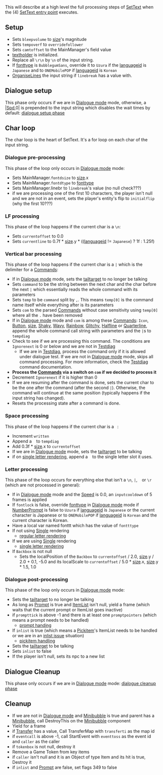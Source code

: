 This will describe at a high level the full processing steps of [SetText](SetText.md) when the (4) [SetText entry point](SetText%20entry%20point.md) executes.

## Setup

* Sets `bleepvolume` to [size](Commands/Individual%20commands/size.md)'s magnitude
* Sets `tempoverf` to `overridefollower`
* Sets `camtoffset` to the MainManager's field value
* [textholder](Notable%20local%20variable/textholder.md) is initialized.
* Replace all `\r\n` by `\n` of the input string.
* If [fonttype](fonttype.md) is `BubblegumSans`, override it to `Uzura` if the [languageid](languageid.md) is `Japanese` and to `ONEMobilePOP` if [languageid](languageid.md) is `Korean`
* [OrganiseLines](Related%20Systems/Automatic%20Line%20Breaks/OrganiseLines.md) the input string if `linebreak` has a value with.

## Dialogue setup

This phase only occurs if we are in [Dialogue mode](Dialogue%20mode.md) mode, otherwise,  a |[Spd](Commands/Individual%20commands/Spd.md),0| is prepended to the input string which disables the wait times by default: [dialogue setup phase](Life%20Cycle/dialogue%20setup%20phase.md)

## Char loop

The char loop is the heart of SetText. It's a for loop on each char of the input string.

### Dialogue pre-processing

This phase of the loop only occurs in [Dialogue mode](Dialogue%20mode.md) mode:

* Sets MainManager.`fontdsize` to [size](Commands/Individual%20commands/size.md).x
* Sets MainManager.`fontdtype` to [fonttype](fonttype.md)
* Sets MainManager.linebr to `linebreak`'s value (no null check???)
* if we are processing one of the first 10 characters, the player isn't null and we are not in an event, sets the player's entity's flip to `initialflip` (why the first 10???)

### LF processing

This phase of the loop happens if the current char is a `\n`:

* Sets `currentoffset` to 0.0
* Sets `currentline` to 0.7f * [size](Commands/Individual%20commands/size.md).y * (([languageid](languageid.md) != `Japanese`) ? 1f : 1.25f)

### Vertical bar processing

This phase of the loop happens if the current char is a `|` which is the delimiter for a [Commands](Commands/Commands.md):

* If in [Dialogue mode](Dialogue%20mode.md) mode, sets the [tailtarget](Notable%20local%20variable/tailtarget.md) to no longer be talking
* Sets `command` to be the string between the next char and the char before the next `|` which essentially reads the whole command with its parameters
* Sets `temp` to be `command` split by `,`. This means `temp[0]` is the command name itself while everything after is its parameters
* Sets `com` to the parsed [Commands](Commands/Commands.md) without case sensitivity using `temp[0]` where all the `.` have been removed
* If in [Dialogue mode](Dialogue%20mode.md) mode and `com` is among these [Commands](Commands/Commands.md): `Icon`, [Button](Commands/Individual%20commands/Button.md), [size](Commands/Individual%20commands/size.md), [Shaky](Commands/Individual%20commands/Shaky.md), [Wavy](Commands/Individual%20commands/Wavy.md), [Rainbow](Commands/Individual%20commands/Rainbow.md), [Glitchy](Commands/Individual%20commands/Glitchy.md), [Halfline](Commands/Individual%20commands/Halfline.md) or [Quarterline](Commands/Individual%20commands/Quarterline.md), append the whole command call string with parameters and the `|`s to `tempdiag`
* Check to see if we are processing this command. The conditions are `Ignorenext` is 0 or below and we are not in [Testdiag](Commands/Individual%20commands/Testdiag.md)
  * If we are in [Testdiag](Commands/Individual%20commands/Testdiag.md), process the command only if it is allowed under dialogue test. If we are not in [Dialogue mode](Dialogue%20mode.md) mode, skips all command processing. For more information, check the [Testdiag](Commands/Individual%20commands/Testdiag.md) command documentation.
* **Process the [Commands](Commands/Commands.md) via a switch on `com` if we decided to process it**
* Decrement `Ignorenext` if it is higher than 0
* If we are resuming after the command is done, sets the current char to be the one after the command (after the second `|`). Otherwise, the command will continue at the same position (typically happens if the input string has changed).
* Resets the processing state after a command is done.

### Space processing

This phase of the loop happens if the current char is a ` `:

* Increment `written`
* Append a ` ` to `tempdiag`
* Add 0.3f * [size](Commands/Individual%20commands/size.md).x to `currentoffset`
* If we are in [Dialogue mode](Dialogue%20mode.md) mode, sets the [tailtarget](Notable%20local%20variable/tailtarget.md) to be talking
* if on [single letter rendering](Life%20Cycle/letter%20rendering/single%20letter%20rendering.md), append a ` ` to the single letter slot it uses.

### Letter processing

This phase of the loop occurs for everything else that isn't a `\n`, `|`, ` ` or `\r` (which are not processed in general):

* If in [Dialogue mode](Dialogue%20mode.md) mode and the [Speed](Commands/Individual%20commands/Speed.md) is 0.0, an `inputcooldown` of 5 frames is applied
* If `fontlock` is false, override [fonttype](fonttype.md) in [Dialogue mode](Dialogue%20mode.md) mode if [NumberPrompt](Commands/Individual%20commands/NumberPrompt.md) is false to `Uzura` if [languageid](languageid.md) is `Japanese` or the current character is Japanese or to `ONEMobilePOP` if [languageid](languageid.md) is `Korean` and the current character is Korean.
* Have a local var named fonttt which has the value of `fontttype`
* If not using [Single](Commands/Individual%20commands/Single.md) rendering
  * [regular letter rendering](Life%20Cycle/letter%20rendering/regular%20letter%20rendering.md)
* If we are using [Single](Commands/Individual%20commands/Single.md) rendering
  * [single letter rendering](Life%20Cycle/letter%20rendering/single%20letter%20rendering.md)
* If `Backbox` is not null
  * Sets the localPosition of the `Backbox` to `currentoffset` / 2.0, [size](Commands/Individual%20commands/size.md).y / 2.0 + 0.1, -5.0 and its localScale to `currentoffset` / 5.0 * [size](Commands/Individual%20commands/size.md).x, [size](Commands/Individual%20commands/size.md).y * 1.5, 1.0

### Dialogue post-processing

This phase of the loop only occurs in [Dialogue mode](Dialogue%20mode.md) mode:

* Sets the [tailtarget](Notable%20local%20variable/tailtarget.md) to no longer be talking
* As long as [Prompt](Commands/Individual%20commands/Prompt.md) is true and [ItemList](../ItemList/ItemList.md) isn't null, yield a frame (which waits that the current prompt or ItemList goes inactive)
* if `prompttick` is above -1 and there is at least one `promptpointers` (which means a prompt needs to be handled)
  * [prompt handing](Life%20Cycle/special%20command%20handling/prompt%20handing.md)
* If `inlist` is true (which means a [Pickitem](Commands/Individual%20commands/Pickitem.md)'s ItemList needs to be handled or we are in an [inlist issue](../ItemList/inlist%20issue.md) situation)
  * [pickitem handling](Life%20Cycle/special%20command%20handling/pickitem%20handling.md)
* Sets the [tailtarget](Notable%20local%20variable/tailtarget.md) to be talking
* Sets `inlist` to false
* If the player isn't null, sets its npc to a new list

## Dialogue Cleanup

This phase only occurs if we are in [Dialogue mode](Dialogue%20mode.md) mode:
[dialogue cleanup phase](Life%20Cycle/dialogue%20cleanup%20phase.md)

## Cleanup

* If we are not in [Dialogue mode](Dialogue%20mode.md) and [Minibubble](Commands/Individual%20commands/Minibubble.md) is true and parent has a [Minibubble](Commands/Individual%20commands/Minibubble.md), call DestroyThis on the [Minibubble](Commands/Individual%20commands/Minibubble.md) component
* Yield for a frame
* if [Transfer](Commands/Individual%20commands/Transfer.md) has a value, Call TransferMap with `transferti` as the map id
* if `eventcall` is above -1, call StartEvent with `eventtoss` as the event id and `caller` as the caller
* if `tokenbox` is not null, destroy it
* Remove a Game Token from key items
* if `caller` isn't null and it is an Object of type Item and its hit is true, Destroy it
* if `inlist` and [Prompt](Commands/Individual%20commands/Prompt.md) are false, set flags 349 to false
